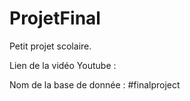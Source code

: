 # ProjetFinal

Petit projet scolaire. 

Lien de la vidéo Youtube :

Nom de la base de donnée : #finalproject
